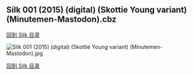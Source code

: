 ## Silk 001 (2015) (digital) (Skottie Young variant) (Minutemen-Mastodon).cbz


[回到 Silk 目录](https://github.com/alicewish/markdown/blob/master/series/Silk.md)


![Silk 001 (2015) (digital) (Skottie Young variant) (Minutemen-Mastodon).jpg](https://wx1.sinaimg.cn/large/6a9fdecaly1fr0x3d5cl5j21kw2edb29.jpg)

[回到 Silk 目录](https://github.com/alicewish/markdown/blob/master/series/Silk.md)

